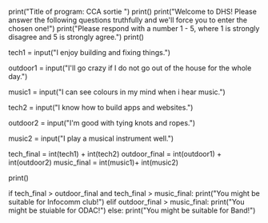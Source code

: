 print("Title of program: CCA sortie ")
print()
print("Welcome to DHS! Please answer the following questions truthfully and we'll force you to enter the chosen one!")
print("Please respond with a number 1 - 5, where 1 is strongly disagree and 5 is strongly agree.")
print()

tech1 = input("I enjoy building and fixing things.")

outdoor1 = input("I'll go crazy if I do not go out of the house for the whole day.")

music1 = input("I can see colours in my mind when i hear music.")

tech2 = input("I know how to build apps and websites.")

outdoor2 = input("I'm good with tying knots and ropes.")

music2 = input("I play a musical instrument well.")


tech_final = int(tech1) + int(tech2)
outdoor_final = int(outdoor1) + int(outdoor2)
music_final = int(music1)+ int(music2)

print()

if tech_final > outdoor_final and tech_final > music_final:
  print("You might be suitable for Infocomm club!")
elif outdoor_final > music_final:
  print("You might be stuiable for ODAC!")
else:
  print("You might be suitable for Band!")

  
